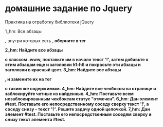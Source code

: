 # домашние задание по Jquery
[Практика на отработку библиотеки jQuery](http://old.code.mu/tasks/javascript/jquery/praktika-na-otrabotku-biblioteki-jquery.html)

1_hm: Все абзацы <p>, внутри которых есть <b>, оберните в тег <div>
2_hm: Найдите все абзацы <p> с классом .www, поставьте им в начало текст '!', затем добавьте к этим абзацам еще и заголовки h1-h6 и покрасьте эти абзацы и заголовки в красный цвет.
3_hm: Найдите все абзацы <p>, и замените их на тег <div> с таким же содержимым.
4_hm: Найдите все чекбоксы на странице и заблокируйте четные из найденных. 
4_hm: Поставьте всем незаблокированным чекбоксам статус "отмечен". 
6_hm: Дан элемент #test. Поставьте его непосредственному соседу сверху текст '!', а соседу снизу - текст '?'. Решите задачу одной цепочкой.
7_hm:  Дан элемент #test. Поставьте его непосредственным соседям сверху и снизу текст элемента #test.
